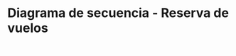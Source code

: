 # Diagrama de secuencia - Reserva de vuelos

<div align=center>

![img](Diagrama-secuencia-reserva-vuelos.drawio.png)

</div>